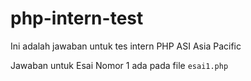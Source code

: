 # php-intern-test
Ini adalah jawaban untuk tes intern PHP ASI Asia Pacific

Jawaban untuk Esai Nomor 1 ada pada file `esai1.php`
